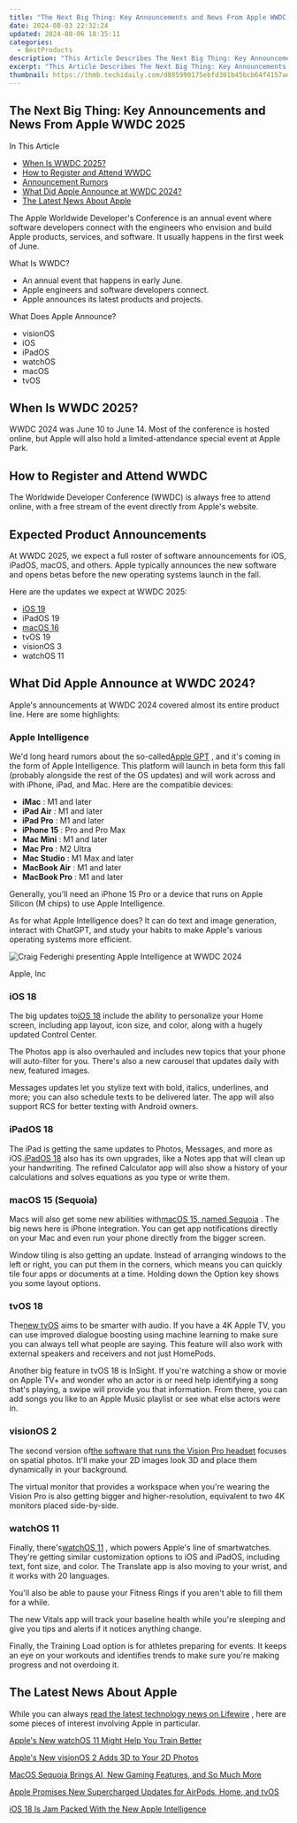 ```yaml
---
title: "The Next Big Thing: Key Announcements and News From Apple WWDC 2025"
date: 2024-08-03 22:32:24
updated: 2024-08-06 10:35:11
categories:
  - BestProducts
description: "This Article Describes The Next Big Thing: Key Announcements and News From Apple WWDC 2025"
excerpt: "This Article Describes The Next Big Thing: Key Announcements and News From Apple WWDC 2025"
thumbnail: https://thmb.techidaily.com/d885990175ebfd301b45bcb64f4157ae788a5f9cafe52f432572d6e312400466.jpg
---
```


## The Next Big Thing: Key Announcements and News From Apple WWDC 2025

 In This Article

* [When Is WWDC 2025?](https://www.lifewire.com/#toc-when-is-wwdc-2025)
* [How to Register and Attend WWDC](https://www.lifewire.com/#toc-how-to-register-and-attend-wwdc)
* [Announcement Rumors](https://www.lifewire.com/#toc-expected-product-announcements)
* [What Did Apple Announce at WWDC 2024?](https://www.lifewire.com/#toc-what-did-apple-announce-at-wwdc-2024)
* [The Latest News About Apple](https://www.lifewire.com/#toc-the-latest-news-about-apple)

 The Apple Worldwide Developer's Conference is an annual event where software developers connect with the engineers who envision and build Apple products, services, and software. It usually happens in the first week of June.

 What Is WWDC?

* An annual event that happens in early June.
* Apple engineers and software developers connect.
* Apple announces its latest products and projects.

 What Does Apple Announce?

* visionOS
* iOS
* iPadOS
* watchOS
* macOS
* tvOS

## When Is WWDC 2025?

 WWDC 2024 was June 10 to June 14\. Most of the conference is hosted online, but Apple will also hold a limited-attendance special event at Apple Park.

## How to Register and Attend WWDC

 The Worldwide Developer Conference (WWDC) is always free to attend online, with a free stream of the event directly from Apple's website.

## Expected Product Announcements

 At WWDC 2025, we expect a full roster of software announcements for iOS, iPadOS, macOS, and others. Apple typically announces the new software and opens betas before the new operating systems launch in the fall.

 Here are the updates we expect at WWDC 2025:

* [iOS 19](https://www.lifewire.com/ios-19-8612549)
* iPadOS 19
* [macOS 16](https://www.lifewire.com/macos-16-8612551)
* tvOS 19
* visionOS 3
* watchOS 11

## What Did Apple Announce at WWDC 2024?

 Apple's announcements at WWDC 2024 covered almost its entire product line. Here are some highlights:

### Apple Intelligence

 We'd long heard rumors about the so-called[Apple GPT](https://www.lifewire.com/what-is-apple-gpt-7571221) , and it's coming in the form of Apple Intelligence. This platform will launch in beta form this fall (probably alongside the rest of the OS updates) and will work across and with iPhone, iPad, and Mac. Here are the compatible devices:

* **iMac** : M1 and later
* **iPad Air** : M1 and later
* **iPad Pro** : M1 and later
* **iPhone 15** : Pro and Pro Max
* **Mac Mini** : M1 and later
* **Mac Pro** : M2 Ultra
* **Mac Studio** : M1 Max and later
* **MacBook Air** : M1 and later
* **MacBook Pro** : M1 and later

 Generally, you'll need an iPhone 15 Pro or a device that runs on Apple Silicon (M chips) to use Apple Intelligence.

 As for what Apple Intelligence does? It can do text and image generation, interact with ChatGPT, and study your habits to make Apple's various operating systems more efficient.

![Craig Federighi presenting Apple Intelligence at WWDC 2024](https://www.lifewire.com/thmb/BefGKFzBYosp9OtqdyiAXeMzGYs=/960x0/filters:no_upscale():max_bytes(150000):strip_icc():format(webp)/Apple-Intelligence-splash-6ac7ec605d574e898ce65ba1ab424e42.jpg)

Apple, Inc

### iOS 18

 The big updates to[iOS 18](https://www.lifewire.com/ios-18-8552216) include the ability to personalize your Home screen, including app layout, icon size, and color, along with a hugely updated Control Center.

 The Photos app is also overhauled and includes new topics that your phone will auto-filter for you. There's also a new carousel that updates daily with new, featured images.

 Messages updates let you stylize text with bold, italics, underlines, and more; you can also schedule texts to be delivered later. The app will also support RCS for better texting with Android owners.

### iPadOS 18

 The iPad is getting the same updates to Photos, Messages, and more as iOS.[iPadOS 18](https://www.lifewire.com/ipados-18-8558715) also has its own upgrades, like a Notes app that will clean up your handwriting. The refined Calculator app will also show a history of your calculations and solves equations as you type or write them.

### macOS 15 (Sequoia)

 Macs will also get some new abilities with[macOS 15, named Sequoia](https://www.lifewire.com/macos-15-8557761) . The big news here is iPhone integration. You can get app notifications directly on your Mac and even run your phone directly from the bigger screen.

 Window tiling is also getting an update. Instead of arranging windows to the left or right, you can put them in the corners, which means you can quickly tile four apps or documents at a time. Holding down the Option key shows you some layout options.

### tvOS 18

 The[new tvOS](https://www.lifewire.com/tvos-18-8599054) aims to be smarter with audio. If you have a 4K Apple TV, you can use improved dialogue boosting using machine learning to make sure you can always tell what people are saying. This feature will also work with external speakers and receivers and not just HomePods.

 Another big feature in tvOS 18 is InSight. If you're watching a show or movie on Apple TV+ and wonder who an actor is or need help identifying a song that's playing, a swipe will provide you that information. From there, you can add songs you like to an Apple Music playlist or see what else actors were in.

### visionOS 2

 The second version of[the software that runs the Vision Pro headset](https://www.lifewire.com/visionos-2-8604723) focuses on spatial photos. It'll make your 2D images look 3D and place them dynamically in your background.

 The virtual monitor that provides a workspace when you're wearing the Vision Pro is also getting bigger and higher-resolution, equivalent to two 4K monitors placed side-by-side.

### watchOS 11

 Finally, there's[watchOS 11](https://www.lifewire.com/watchos-11-8552217) , which powers Apple's line of smartwatches. They're getting similar customization options to iOS and iPadOS, including text, font size, and color. The Translate app is also moving to your wrist, and it works with 20 languages.

 You'll also be able to pause your Fitness Rings if you aren't able to fill them for a while.

 The new Vitals app will track your baseline health while you're sleeping and give you tips and alerts if it notices anything change.

 Finally, the Training Load option is for athletes preparing for events. It keeps an eye on your workouts and identifies trends to make sure you're making progress and not overdoing it.

## The Latest News About Apple

 While you can always [read the latest technology news on Lifewire](https://www.lifewire.com/news-4795879) , here are some pieces of interest involving Apple in particular.

[Apple's New watchOS 11 Might Help You Train Better](https://www.lifewire.com/apple-watchos-11-8661267)

[Apple's New visionOS 2 Adds 3D to Your 2D Photos](https://www.lifewire.com/apple-visionos-2-8661240)

[MacOS Sequoia Brings AI, New Gaming Features, and So Much More](https://www.lifewire.com/macos-sequoia-8661204)

[Apple Promises New Supercharged Updates for AirPods, Home, and tvOS](https://www.lifewire.com/apple-updates-airpods-home-and-tvos-8661166)

[iOS 18 Is Jam Packed With the New Apple Intelligence](https://www.lifewire.com/ios-18-apple-intelligence-8661116)


<ins class="adsbygoogle"
     style="display:block"
     data-ad-format="autorelaxed"
     data-ad-client="ca-pub-7571918770474297"
     data-ad-slot="1223367746"></ins>



<ins class="adsbygoogle"
     style="display:block"
     data-ad-client="ca-pub-7571918770474297"
     data-ad-slot="8358498916"
     data-ad-format="auto"
     data-full-width-responsive="true"></ins>
